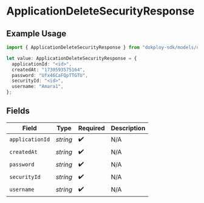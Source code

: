 # ApplicationDeleteSecurityResponse

## Example Usage

```typescript
import { ApplicationDeleteSecurityResponse } from "dokploy-sdk/models/operations";

let value: ApplicationDeleteSecurityResponse = {
  applicationId: "<id>",
  createdAt: "1730593575164",
  password: "Ufx46CaFQpTTGTU",
  securityId: "<id>",
  username: "Amara1",
};
```

## Fields

| Field              | Type               | Required           | Description        |
| ------------------ | ------------------ | ------------------ | ------------------ |
| `applicationId`    | *string*           | :heavy_check_mark: | N/A                |
| `createdAt`        | *string*           | :heavy_check_mark: | N/A                |
| `password`         | *string*           | :heavy_check_mark: | N/A                |
| `securityId`       | *string*           | :heavy_check_mark: | N/A                |
| `username`         | *string*           | :heavy_check_mark: | N/A                |